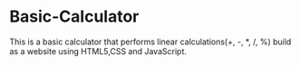 # Basic-Calculator
This is a basic calculator that performs linear calculations(+, -, *, /, %) build as a website using HTML5,CSS and JavaScript.
